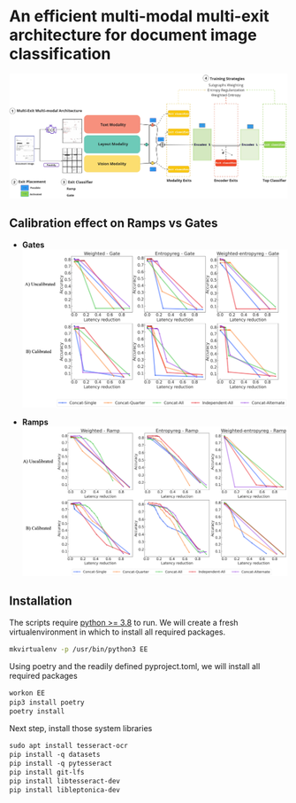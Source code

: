 # An efficient multi-modal multi-exit architecture for document image classification 


![paper figure](https://github.com/Jordy-VL/multi-modal-early-exit/blob/main/EE/images/EE_design.jpg)

## Calibration effect on Ramps vs Gates

- **Gates**
  ![gates figure](https://github.com/Jordy-VL/multi-modal-early-exit/blob/main/EE/images/Calibration-effect-gate.drawio.png)

- **Ramps**
  ![ramps figure](https://github.com/Jordy-VL/multi-modal-early-exit/blob/main/EE/images/Calibration-effect-ramps.drawio.png)

## Installation

The scripts require [python >= 3.8](https://www.python.org/downloads/release/python-380/) to run.
We will create a fresh virtualenvironment in which to install all required packages.
```sh
mkvirtualenv -p /usr/bin/python3 EE
```

Using poetry and the readily defined pyproject.toml, we will install all required packages
```sh
workon EE 
pip3 install poetry
poetry install
```

Next step, install those system libraries
```
sudo apt install tesseract-ocr
pip install -q datasets
pip install -q pytesseract
pip install git-lfs
pip install libtesseract-dev
pip install libleptonica-dev
```

